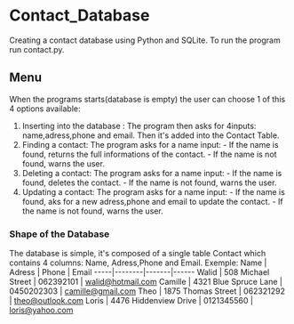 # Contact_Database
Creating a contact database using Python and SQLite. To run the program run contact.py.

## Menu
When the programs starts(database is empty) the user can choose 1 of this 4 options available:
  1. Inserting into the database : The program then asks for 4inputs: name,adress,phone and email. Then it's added into the Contact Table.
  1. Finding a contact: The program asks for a name input:
    - If the name is found, returns the full informations of the contact.
    - If the name is not found, warns the user.
  1. Deleting a contact: The program asks for a name input:
    - If the name is found, deletes the contact.
    - If the name is not found, warns the user.
  1. Updating a contact: The program asks for a name input:
    - If the name is found, aks for a new adress,phone and email to update the contact.
    - If the name is not found, warns the user.

### Shape of the Database
The database is simple, it's composed of a single table Contact which contains 4 columns: Name, Adress,Phone and Email.
Exemple:
Name | Adress | Phone | Email
-----|--------|-------|------
Walid | 508  Michael Street | 062392101 | walid@hotmail.com
Camille | 4321  Blue Spruce Lane | 0450202303 | camille@gmail.com
Theo | 1875  Thomas Street | 062321292 | theo@outlook.com
Loris | 4476  Hiddenview Drive | 0121345560 | loris@yahoo.com
